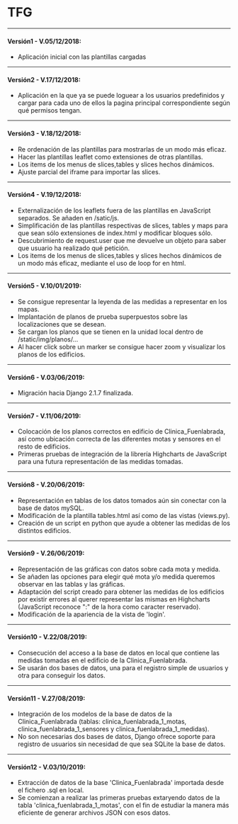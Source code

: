 # TFG
***
#### Versión1 - V.05/12/2018:
* Aplicación inicial con las plantillas cargadas
***
#### Versión2 - V.17/12/2018:
* Aplicación en la que ya se puede loguear a los usuarios predefinidos y cargar para cada uno de ellos la pagina principal correspondiente según qué permisos tengan.
***
#### Versión3 - V.18/12/2018:
* Re ordenación de las plantillas para mostrarlas de un modo más eficaz.
* Hacer las plantillas leaflet como extensiones de otras plantillas.
* Los items de los menus de slices,tables y slices hechos dinámicos.
* Ajuste parcial del iframe para importar las slices.
***
#### Versión4 - V.19/12/2018:
* Externalización de los leaflets fuera de las plantillas en JavaScript separados. Se añaden en /satic/js.
* Simplificación de las plantillas respectivas de slices, tables y maps para que sean sólo extensiones de index.html y modificar bloques sólo.
* Descubrimiento de request.user que me devuelve un objeto para saber que usuario ha realizado qué petición.  
* Los items de los menus de slices,tables y slices hechos dinámicos de un modo más eficaz, mediante el uso de loop for en html.
***
#### Versión5 - V.10/01/2019:
* Se consigue representar la leyenda de las medidas a representar en los mapas.
* Implantación de planos de prueba superpuestos sobre las localizaciones que se desean.
* Se cargan los planos que se tienen en la unidad local dentro de /static/img/planos/...
* Al hacer click sobre un marker se consigue hacer zoom y visualizar los planos de los edificios.
***
#### Versión6 - V.03/06/2019:
* Migración hacia Django 2.1.7 finalizada.
***
#### Versión7 - V.11/06/2019:
* Colocación de los planos correctos en edificio de Clinica_Fuenlabrada, así como ubicación correcta de las diferentes motas y sensores en el resto de edificios.
* Primeras pruebas de integración de la librería Highcharts de JavaScript para una futura representación de las medidas tomadas.
***
#### Versión8 - V.20/06/2019:
* Representación en tablas de los datos tomados aún sin conectar con la base de datos mySQL.
* Modificación de la plantilla tables.html así como de las vistas (views.py).
* Creación de un script en python que ayude a obtener las medidas de los distintos edificios.
***
#### Versión9 - V.26/06/2019:
* Representación de las gráficas con datos sobre cada mota y medida.
* Se añaden las opciones para elegir qué mota y/o medida queremos observar en las tablas y las gráficas.
* Adaptación del script creado para obtener las medidas de los edificios por existir errores al querer representar las mismas en Highcharts (JavaScript reconoce ":" de la hora como caracter reservado).
* Modificación de la apariencia de la vista de 'login'.
***
#### Versión10 - V.22/08/2019:
* Consecución del acceso a la base de datos en local que contiene las medidas tomadas en el edificio de la Clinica_Fuenlabrada.
* Se usarán dos bases de datos, una para el registro simple de usuarios y otra para conseguir los datos.
***
#### Versión11 - V.27/08/2019:
* Integración de los modelos de la base de datos de la Clinica_Fuenlabrada (tablas: clinica_fuenlabrada_1_motas, clinica_fuenlabrada_1_sensores y clinica_fuenlabrada_1_medidas).
* No son necesarias dos bases de datos, Django ofrece soporte para registro de usuarios sin necesidad de que sea SQLite la base de datos.
***
#### Versión12 - V.03/10/2019:
* Extracción de datos de la base 'Clinica_Fuenlabrada' importada desde el fichero .sql en local.
* Se comienzan a realizar las primeras pruebas extaryendo datos de la tabla 'clinica_fuenlabrada_1_motas', con el fin de estudiar la manera más eficiente de generar archivos JSON con esos datos. 
